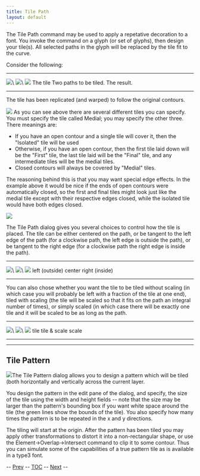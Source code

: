 ```yaml
---
title: Tile Path
layout: default
---
```



The Tile Path command may be used to apply a repetative decoration to a
font. You invoke the command on a glyph (or set of glyphs), then design
your tile(s). All selected paths in the glyph will be replaced by the
tile fit to the curve.

Consider the following:

  ------------------------------ ------------------------- --------------------------
  ![](img/tilepath-selection.png)\   ![](img/tilepath-orig.png)\   ![](img/tilepath-final.png)
   The tile                       Two paths to be tiled.    The result.
  ------------------------------ ------------------------- --------------------------

The tile has been replicated (and warped) to follow the original
contours.

![](img/TilePath.png)
 As you can see above there are several different tiles you can specify.
You must specify the tile called Medial; you may specify the other
three. There meanings are:

-   If you have an open contour and a single tile will cover it, then
    the "Isolated" tile will be used
-   Otherwise, if you have an open contour, then the first tile laid
    down will be the "First" tile, the last tile laid will be the
    "Final" tile, and any intermediate tiles will be the medial tiles.
-   Closed contours will always be covered by "Medial" tiles.

The reasoning behind this is that you may want special edge effects. In
the example above it would be nice if the ends of open contours were
automatically closed, so the first and final tiles might look just like
the medial tile except with their respective edges closed, while the
isolated tile would have both edges closed.

![](img/TilePath2.png)

The Tile Path dialog gives you several choices to control how the tile
is placed. The tile can be either centered on the path, or be tangent to
the left edge of the path (for a clockwise path, the left edge is
outside the path), or be tangent to the right edge (for a clockwise path
the right edge is inside the path).

  ------------------------- --------------------------- --------------------------
  ![](img/tilepath-left.png)\   ![](img/tilepath-center.png)\   ![](img/tilepath-right.png)
   left (outside)            center                      right (inside)
  ------------------------- --------------------------- --------------------------

You can also chose whether you want the tile to be tiled without scaling
(in which case you will probably be left with a fraction of the tile at
one end), tiled with scaling (the tile will be scaled so that it fits on
the path an integral number of times), or simply scaled (in which case
there will be exactly one tile and it will be scaled to be as long as
the path.

  ------------------------- ----------------------- --------------------------
  ![](img/tilepath-tile.png)\   ![](img/tilepath-ts.png)\   ![](img/tilepath-scale.png)
   tile                      tile & scale            scale
  ------------------------- ----------------------- --------------------------

* * * * *

Tile Pattern
------------

![](img/TilePattern.png)The Tile Pattern dialog allows you to design a
pattern which will be tiled (both horizontally and vertically across the
current layer.

You design the pattern in the edit pane of the dialog, and specify, the
size of the tile using the width and height fields -- note that the size
may be larger than the pattern's bounding box if you want white space
around the tile (the green lines show the bounds of the tile). You also
specify how many times the pattern is to be repeated in the x and y
directions.

The tiling will start at the origin. After the pattern has been tiled
you may apply other transformations to distort it into a non-rectangular
shape, or use the Element-\>Overlap-\>Intersect command to clip it to
some contour. Thus you can simulate some of the capabilities of a true
pattern tile as is available in a type3 font.

-- [Prev](elementmenu.html) -- [TOC](overview.html) --
[Next](elementmenu.html) --


